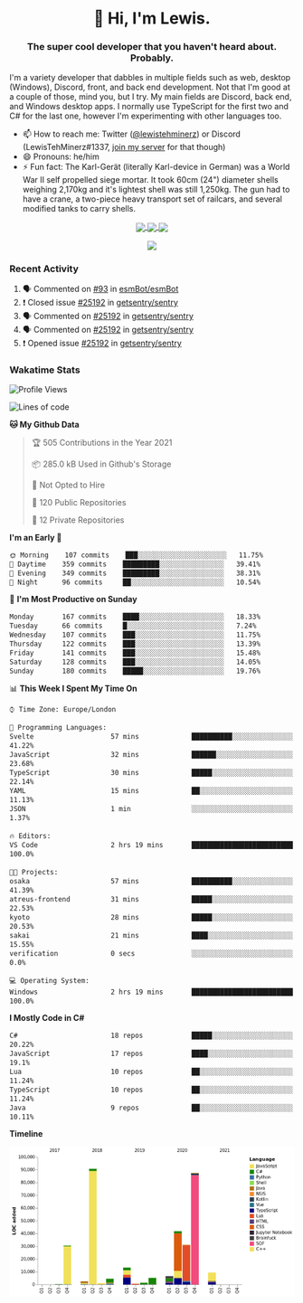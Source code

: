 <h1 align="center">👋 Hi, I'm Lewis.</h1>
<h3 align="center">The super cool developer that you haven't heard about. Probably.</h3>

I'm a variety developer that dabbles in multiple fields such as web, desktop (Windows), Discord, front, and back end development. Not that I'm good at a couple of those, mind you, but I try. My main fields are Discord, back end, and Windows desktop apps. I normally use TypeScript for the first two and C# for the last one, however I'm experimenting with other languages too.

- 📫 How to reach me: Twitter ([@lewistehminerz](https://twitter.com/lewistehminerz)) or Discord (LewisTehMinerz#1337, [join my server](https://discord.gg/XnUh7JB) for that though)
- 😄 Pronouns: he/him
- ⚡ Fun fact: The Karl-Gerät (literally Karl-device in German) was a World War II self propelled siege mortar. It took 60cm (24") diameter shells weighing 2,170kg and it's lightest shell was still 1,250kg. The gun had to have a crane, a two-piece heavy transport set of railcars, and several modified tanks to carry shells.

<p align="center">
  <a href="https://github.com/anuraghazra/github-readme-stats">
    <img align="center" src="https://github-readme-stats.vercel.app/api?username=LewisTehMinerz&count_private=true&show_icons=true&theme=gruvbox">
  </a>
  <a href="https://github.com/anuraghazra/github-readme-stats">
    <img align="center" src="https://github-readme-stats.vercel.app/api/top-langs?username=LewisTehMinerz&layout=compact&theme=gruvbox">
  </a>
  <a href="https://github.com/anuraghazra/github-readme-stats">
    <img align="center" src="https://github-readme-stats.vercel.app/api/wakatime?username=LewisTehMinerz&layout=compact&theme=gruvbox">
  </a>
</p>

<p align="center">
  <a href="https://github.com/ryo-ma/github-profile-trophy">
    <img align="center" src="https://github-profile-trophy.vercel.app/?username=ryo-ma&theme=gruvbox">
  </a>
</p>

### Recent Activity
<!--START_SECTION:activity-->
1. 🗣 Commented on [#93](https://github.com/esmBot/esmBot/issues/93) in [esmBot/esmBot](https://github.com/esmBot/esmBot)
2. ❗️ Closed issue [#25192](https://github.com/getsentry/sentry/issues/25192) in [getsentry/sentry](https://github.com/getsentry/sentry)
3. 🗣 Commented on [#25192](https://github.com/getsentry/sentry/issues/25192) in [getsentry/sentry](https://github.com/getsentry/sentry)
4. 🗣 Commented on [#25192](https://github.com/getsentry/sentry/issues/25192) in [getsentry/sentry](https://github.com/getsentry/sentry)
5. ❗️ Opened issue [#25192](https://github.com/getsentry/sentry/issues/25192) in [getsentry/sentry](https://github.com/getsentry/sentry)
<!--END_SECTION:activity-->

### Wakatime Stats
<!--START_SECTION:waka-->
![Profile Views](http://img.shields.io/badge/Profile%20Views-9-blue)

![Lines of code](https://img.shields.io/badge/From%20Hello%20World%20I%27ve%20Written-327045%20lines%20of%20code-blue)

**🐱 My Github Data** 

> 🏆 505 Contributions in the Year 2021
 > 
> 📦 285.0 kB Used in Github's Storage 
 > 
> 🚫 Not Opted to Hire
 > 
> 📜 120 Public Repositories 
 > 
> 🔑 12 Private Repositories  
 > 
**I'm an Early 🐤** 

```text
🌞 Morning    107 commits    ███░░░░░░░░░░░░░░░░░░░░░░   11.75% 
🌆 Daytime    359 commits    █████████░░░░░░░░░░░░░░░░   39.41% 
🌃 Evening    349 commits    █████████░░░░░░░░░░░░░░░░   38.31% 
🌙 Night      96 commits     ██░░░░░░░░░░░░░░░░░░░░░░░   10.54%

```
📅 **I'm Most Productive on Sunday** 

```text
Monday       167 commits    ████░░░░░░░░░░░░░░░░░░░░░   18.33% 
Tuesday      66 commits     █░░░░░░░░░░░░░░░░░░░░░░░░   7.24% 
Wednesday    107 commits    ███░░░░░░░░░░░░░░░░░░░░░░   11.75% 
Thursday     122 commits    ███░░░░░░░░░░░░░░░░░░░░░░   13.39% 
Friday       141 commits    ███░░░░░░░░░░░░░░░░░░░░░░   15.48% 
Saturday     128 commits    ███░░░░░░░░░░░░░░░░░░░░░░   14.05% 
Sunday       180 commits    █████░░░░░░░░░░░░░░░░░░░░   19.76%

```


📊 **This Week I Spent My Time On** 

```text
⌚︎ Time Zone: Europe/London

💬 Programming Languages: 
Svelte                   57 mins             ██████████░░░░░░░░░░░░░░░   41.22% 
JavaScript               32 mins             ██████░░░░░░░░░░░░░░░░░░░   23.68% 
TypeScript               30 mins             █████░░░░░░░░░░░░░░░░░░░░   22.14% 
YAML                     15 mins             ██░░░░░░░░░░░░░░░░░░░░░░░   11.13% 
JSON                     1 min               ░░░░░░░░░░░░░░░░░░░░░░░░░   1.37%

🔥 Editors: 
VS Code                  2 hrs 19 mins       █████████████████████████   100.0%

🐱‍💻 Projects: 
osaka                    57 mins             ██████████░░░░░░░░░░░░░░░   41.39% 
atreus-frontend          31 mins             █████░░░░░░░░░░░░░░░░░░░░   22.53% 
kyoto                    28 mins             █████░░░░░░░░░░░░░░░░░░░░   20.53% 
sakai                    21 mins             ████░░░░░░░░░░░░░░░░░░░░░   15.55% 
verification             0 secs              ░░░░░░░░░░░░░░░░░░░░░░░░░   0.0%

💻 Operating System: 
Windows                  2 hrs 19 mins       █████████████████████████   100.0%

```

**I Mostly Code in C#** 

```text
C#                       18 repos            █████░░░░░░░░░░░░░░░░░░░░   20.22% 
JavaScript               17 repos            ████░░░░░░░░░░░░░░░░░░░░░   19.1% 
Lua                      10 repos            ██░░░░░░░░░░░░░░░░░░░░░░░   11.24% 
TypeScript               10 repos            ██░░░░░░░░░░░░░░░░░░░░░░░   11.24% 
Java                     9 repos             ██░░░░░░░░░░░░░░░░░░░░░░░   10.11%

```


**Timeline**

![Chart not found](https://raw.githubusercontent.com/LewisTehMinerz/LewisTehMinerz/master/charts/bar_graph.png) 


<!--END_SECTION:waka-->
